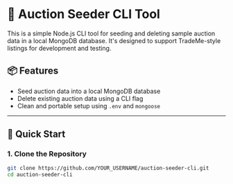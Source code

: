# 🧪 Auction Seeder CLI Tool

This is a simple Node.js CLI tool for seeding and deleting sample auction data in a local MongoDB database. It's designed to support TradeMe-style listings for development and testing.

## 📦 Features

- Seed auction data into a local MongoDB database
- Delete existing auction data using a CLI flag
- Clean and portable setup using `.env` and `mongoose`

---

## 🚀 Quick Start

### 1. Clone the Repository

```bash
git clone https://github.com/YOUR_USERNAME/auction-seeder-cli.git
cd auction-seeder-cli
